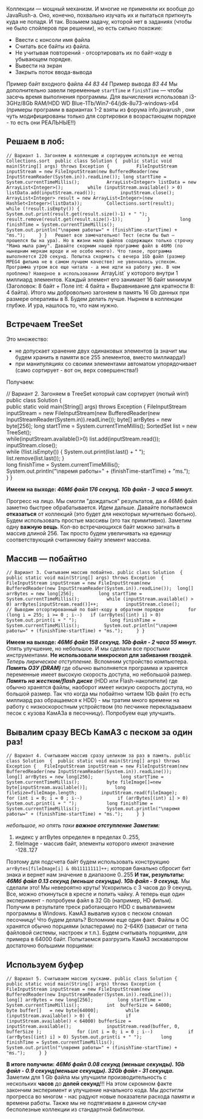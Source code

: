 Коллекции — мощный механизм. И многие не применяли их вообще до JavaRush-а. Оно, конечно, похвально изучать их и пытаться приткнуть куда не попадя. И так. Возьмем задачу, которой нет в заданиях (чтобы не было спойлеров при решении), но есть сильно похожие:

- Ввести с консоли имя файла
- Считать все байты из файла.
- Не учитывая повторений - отсортировать их по байт-коду в убывающем порядке.
- Вывести на экран
- Закрыть поток ввода-вывода

Пример байт входного файла _44 83 44_ Пример вывода _83 44_ Мы дополнительно завели переменные `startTime` и `finishTime` — чтобы засечь время выполнения программы. Для вычисления использовал i3-3GHz/8Gb RAM/HDD WD Blue-1Tb/Win7-64/jdk-8u73-windows-x64 (примеры программ в вариантах 1-2 взяты из форума info.javarush , они чуть модифицированы только для сортировки в возрастающем порядке - то есть они РЕАЛЬНЫЕ!!)

## Решаем в лоб:

`// Вариант 1. Загоняем в коллекцию и сортируем используя ее метод Collections.sort 
public class Solution
{ 
public static void main(String[] args) throws Exception
{         
          FileInputStream inputStream = new FileInputStream(new BufferedReader(new InputStreamReader(System.in)).readLine());
          long startTime = System.currentTimeMillis();         
           ArrayList<Integer> listData = new ArrayList<Integer>();        
            while (inputStream.available() > 0) listData.add(inputStream.read());         inputStream.close();        
             ArrayList<Integer> result = new ArrayList<Integer>(new HashSet<Integer>(listData));         Collections.sort(result);         
              while (!result.isEmpty()) {             System.out.print(result.get(result.size()-1) + " ");             result.remove(result.get(result.size()-1));        
               }          
               long finishTime = System.currentTimeMillis();         
               System.out.println("\nвремя работы=" + (finishTime-startTime) + "ms.");    
                }
                }  
Решает все замечательно! Тест (если бы был — прошелся бы на ура). Но в жизни мало файлов содержащих только строчку "Мама мыла раму". Давайте скормим нашей программе файл в 46Мб (по нынешним меркам вроде и не особо много). Что такое, программа выполняется 220 секунд. Попытка скормить с вечера 1Gb файл (размер MPEG4 фильма не в самом лучшем качестве) не увенчалась успехом. Программа утром все еще читала - а мне идти на работу уже. В чем проблема? Наверное в использовании `ArrayList<Integer>` у которого внутри 1 миллиард элементов. Каждый элемент его занимает 16 байт минимум (Заголовок: 8 байт + Поле int: 4 байта + Выравнивание для кратности 8: 4 байта). Итого мы добровольно загоняем в память 16 Gb данных при размере оперативы в 8. Будем делать лучше. Нырнем в коллекции глубже. И ура, нашлось то, что нам нужно.

## Встречаем TreeSet

Это множество:

- не допускает хранение двух одинаковых элементов (а значит мы будем хранить в памяти все 255 элементов, вместо миллиарда!)
- при манипуляциях со своими элементами автоматом упорядочивает (само сортирует - вот он, верх совершенства!)

Получаем:

// Вариант 2. Загоняем в ТreeSet который сам сортирует (лютый win!)
public class Solution
{     
   public static void main(String[] args) throws Exception 
   {
            FileInputStream inputStream = new FileInputStream(new BufferedReader(new InputStreamReader(System.in)).readLine());
			byte[] arrBytes = new byte[256];
			 long startTime = System.currentTimeMillis();
			SortedSet<Integer> list = new TreeSet<Integer>();        
			 while(inputStream.available()>0) list.add(inputStream.read());        
			  inputStream.close();         
			   while (!list.isEmpty()) 
			          {             System.out.print(list.last() + " ");
			                       list.remove(list.last());         }  		
			    long finishTime = System.currentTimeMillis();        
			     System.out.println("\nвремя работы=" + (finishTime-startTime) + "ms.");    
			      }
			       }  

**Имеем на выходе: _46Мб файл 176 секунд. 1Gb файл - 3 часа 5 минут._**

Прогресс на лицо. Мы смогли "дождаться" результатов, да и 46Мб файл заметно быстрее обрабатывается. Идем дальше. Давайте попытаемся **отказаться** от коллекций (это будет для некоторых мучительно больно). Будем использовать простые массивы (это так примитивно). Заметим одну **важную вещь**. Кол-во встречающихся байт можно загнать в массив длиной 256. Так просто будем увеличивать на единицу соответствующий считанному байту элемент массива.

## Массив — побайтно

`// Вариант 3. Считываем массив побайтно.
public class Solution 
{
public static void main(String[] args) throws Exception 
{        
FileInputStream inputStream = new FileInputStream(new BufferedReader(new InputStreamReader(System.in)).readLine()); 
long[] arrBytes = new long[256];        
long startTime = System.currentTimeMillis();         
while (inputStream.available() > 0) arrBytes[inputStream.read()]++;  		
inputStream.close();         // Выводим отсортированный по байт-коду в обратном порядке         for (long i = 255; i >= 0 ; i--)  
if (arrBytes[(int) i] > 0) System.out.print(i + " ");  			
long finishTime = System.currentTimeMillis();        
System.out.println("\nвремя работы=" + (finishTime-startTime) + "ms.");     } }  `

**Имеем на выходе: _46Мб файл 158 секунд. 1Gb файл - 2 часа 55 минут._**
Опять улучшение, но небольшое. И мы сделали все простыми инструментами. **Не использовали микроскоп для забивания гвоздей**. _Теперь лирическое отступление._ Вспомним устройство компьютера. **_Память ОЗУ (DRAM)_** где обычно выполняется программа и хранятся переменные имеет высокую скорость доступа, но небольшой размер. **_Память на жестком/flash диске_** (HDD или Flash-накопители) где обычно хранятся файлы, наоборот имеет низкую скорость доступа, но большой размер. Так что когда мы побайтно читаем 1Gb файл (то есть миллиард раз обращаемся к HDD) - мы тратим много времени на работу с низкоскоростным устройством (по песчинке перекладываем песок с кузова КамАЗа в песочницу). Попробуем еще улучшить.

## Вывалим сразу ВЕСЬ КамАЗ с песком за один раз!

`// Вариант 4. Считываем массив сразу целиком за раз в память.
public class Solution 
{ 
public static void main(String[] args) throws Exception
{  
FileInputStream inputStream = new FileInputStream(new BufferedReader(new InputStreamReader(System.in)).readLine());         
long[] arrBytes = new long[256];         
long startTime = System.currentTimeMillis();         
byte fileImage[]=new byte[inputStream.available()];         
long fileSize=fileImage.length;        
inputStream.read(fileImage);        
for (int i = 0; i = 0 ; i--)             if (arrBytes[(int) i] > 0) System.out.print(i + " ");  		
long finishTime = System.currentTimeMillis();         
System.out.println("\nвремя работы=" + (finishTime-startTime) + "ms.");     } }`

_небольшое, но опять таки **важное отступление**_ _**Заметим:**_

1. индекс у arrBytes определен в пределах 0..255,
2. fileImage - массив байт, элементы которого имеют значение -128..127

Поэтому для подсчета байт будем использовать конструкцию `arrBytes[fileImage[i] & 0b11111111]++;` которая банально сбросит бит знака и вернет нам значение в диапазоне 0..255 **И так, результаты: _46Мб файл 0.13 секунд (меньше секунды). 1Gb файл - 9 секунд._** Мы сделали это! Мы невероятно круты! Ускорились с 3 часов до 9 секунд. Все, можно откинуться в кресле и попить чайку. А теперь еще один эксперимент - попробуем файл в 32 Gb (например, HD фильм). Получим в результате треск работающего HDD с вываливанием программы в Windows. КамАЗ вывалив кузов с песком сломал песочницу! Что будем делать? Вспомним еще один факт. Файлы в ОС хранятся обычно порциями (кластерами) по 2-64Кб (зависит от типа файловой системы, настроек и т.п.). Будем считывать порциями, для примера в 64000 байт. Попытаемся разгрузить КамАЗ экскаватором достаточно большими порциями:

## Используем буфер

`// Вариант 5. Считываем массив кусками. public class Solution {     public static void main(String[] args) throws Exception {         FileInputStream inputStream = new FileInputStream(new BufferedReader(new InputStreamReader(System.in)).readLine());          long[] arrBytes = new long[256];         long startTime = System.currentTimeMillis();          int  bufferSize = 64000;         byte buffer[]   = new byte[64000];          while (inputStream.available() > 0) {             if (inputStream.available() < 64000) bufferSize = inputStream.available();             inputStream.read(buffer, 0, bufferSize );             for (int i = 0; i = 0 ; i--)             if (arrBytes[(int) i] > 0) System.out.print(i + " ");  		long finishTime = System.currentTimeMillis();         System.out.println("\nвремя работы=" + (finishTime-startTime) + "ms.");     } }`

**В итоге получили: _46Мб файл 0.08 секунд (меньше секунды). 1Gb файл - 0.9 секунд(меньше секунды). 32Gb файл - 31 секунда._** Заметим для 1 Gb файла мы улучшили производительность с нескольких **часов** до **долей секунд**!!! На этом скромном факте закончим эксперимент и улучшение начального кода. Мы достигли прогресса во многом - нас радуют новые показатели расхода памяти и времени работы. Также мы не подтягиваем в данном случае бесполезные коллекции из стандартной библиотеки.
